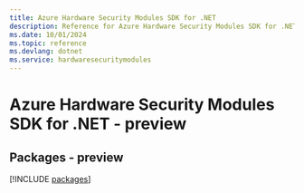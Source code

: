 ```yaml
---
title: Azure Hardware Security Modules SDK for .NET
description: Reference for Azure Hardware Security Modules SDK for .NET
ms.date: 10/01/2024
ms.topic: reference
ms.devlang: dotnet
ms.service: hardwaresecuritymodules
---
```

# Azure Hardware Security Modules SDK for .NET - preview
## Packages - preview
[!INCLUDE [packages](hardware-security-modules-index.md)]